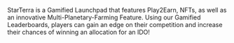 StarTerra is a Gamified Launchpad that features Play2Earn, NFTs, as well as an innovative Multi-Planetary-Farming Feature. Using our Gamified Leaderboards, players can gain an edge on their competition and increase their chances of winning an allocation for an IDO!